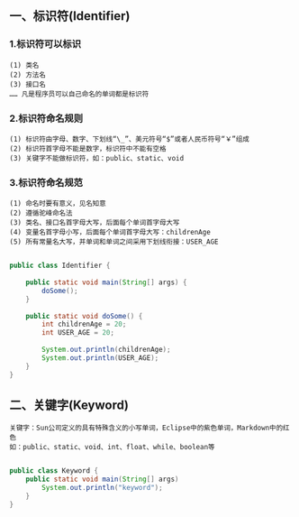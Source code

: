 ## 一、标识符(Identifier)

### 1.标识符可以标识 

```
(1) 类名  
(2) 方法名  
(3) 接口名  
…… 凡是程序员可以自己命名的单词都是标识符
```

### 2.标识符命名规则
```
(1) 标识符由字母、数字、下划线“\_”、美元符号“$”或者人民币符号“￥”组成  
(2) 标识符首字母不能是数字，标识符中不能有空格  
(3) 关键字不能做标识符，如：public、static、void
```

### 3.标识符命名规范
```
(1) 命名时要有意义，见名知意  
(2) 遵循驼峰命名法  
(3) 类名、接口名首字母大写，后面每个单词首字母大写  
(4) 变量名首字母小写，后面每个单词首字母大写：childrenAge  
(5) 所有常量名大写，并单词和单词之间采用下划线衔接：USER_AGE  
```

```java

public class Identifier {
    
    public static void main(String[] args) {
        doSome();
    }
    
    public static void doSome() {
        int childrenAge = 20;
        int USER_AGE = 20;
        
        System.out.println(childrenAge);
        System.out.println(USER_AGE);
    }
}
```

## 二、关键字(Keyword)

``` 
关键字：Sun公司定义的具有特殊含义的小写单词，Eclipse中的紫色单词，Markdown中的红色
如：public、static、void、int、float、while、boolean等
```

```java

public class Keyword {
    public static void main(String[] args)
        System.out.println("keyword");
    }
}

```
